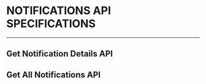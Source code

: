 # NOTIFICATIONS API SPECIFICATIONS

---

## Get Notification Details API

## Get All Notifications API
